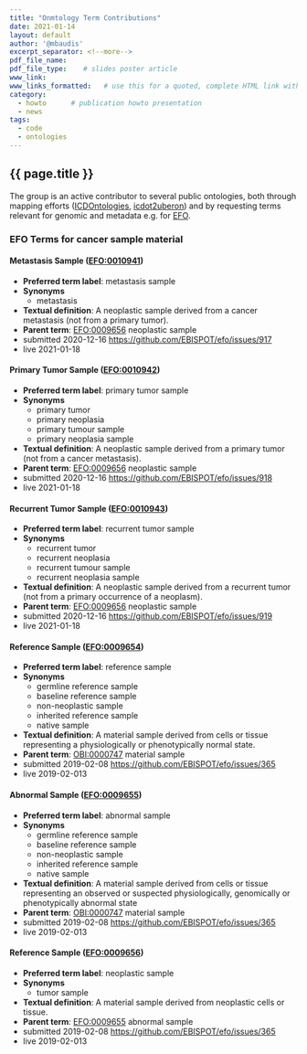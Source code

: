 ```yaml
---
title: "Onmtology Term Contributions"
date: 2021-01-14
layout: default
author: '@mbaudis'
excerpt_separator: <!--more-->
pdf_file_name:
pdf_file_type:    # slides poster article
www_link:
www_links_formatted:   # use this for a quoted, complete HTML link with label '<a href="http://" target="_blank">...</a>'
category:
  - howto      # publication howto presentation
  - news
tags:
  - code
  - ontologies
---
```


## {{ page.title }}

The group is an active contributor to several public ontologies, both through mapping efforts
([ICDOntologies](https://github.com/progenetix/ICDOntologies), [icdot2uberon](https://github.com/progenetix/icdot2uberon)) and
by requesting terms relevant for genomic and metadata e.g. for [EFO](https://www.ebi.ac.uk/ols/ontologies/efo).

<!--more-->

### EFO Terms for cancer sample material

#### Metastasis Sample ([EFO:0010941](http://www.ebi.ac.uk/efo/EFO_0010941))

* **Preferred term label**: metastasis sample
* **Synonyms**
  - metastasis
* **Textual definition**: A neoplastic sample derived from a cancer metastasis (not from a primary tumor).
* **Parent term**: [EFO:0009656](http://www.ebi.ac.uk/efo/EFO_0009656) neoplastic sample
* submitted 2020-12-16 <https://github.com/EBISPOT/efo/issues/917>
* live 2021-01-18

#### Primary Tumor Sample ([EFO:0010942](http://www.ebi.ac.uk/efo/EFO_0010942))

* **Preferred term label**: primary tumor sample
* **Synonyms**
  - primary tumor
  - primary neoplasia
  - primary tumour sample
  - primary neoplasia sample
* **Textual definition**: A neoplastic sample derived from a primary tumor (not from a cancer metastasis).
* **Parent term**: [EFO:0009656](http://www.ebi.ac.uk/efo/EFO_0009656) neoplastic sample
* submitted 2020-12-16 <https://github.com/EBISPOT/efo/issues/918>
* live 2021-01-18

#### Recurrent Tumor Sample ([EFO:0010943](http://www.ebi.ac.uk/efo/EFO_0010943))

* **Preferred term label**: recurrent tumor sample
* **Synonyms**
  - recurrent tumor
  - recurrent neoplasia
  - recurrent tumour sample
  - recurrent neoplasia sample
* **Textual definition**: A neoplastic sample derived from a recurrent tumor (not from a primary occurrence of a neoplasm).
* **Parent term**: [EFO:0009656](http://www.ebi.ac.uk/efo/EFO_0009656) neoplastic sample
* submitted 2020-12-16 <https://github.com/EBISPOT/efo/issues/919>
* live 2021-01-18

#### Reference Sample ([EFO:0009654](http://www.ebi.ac.uk/efo/EFO_0009654))

* **Preferred term label**: reference sample
* **Synonyms**
  - germline reference sample
  - baseline reference sample
  - non-neoplastic sample
  - inherited reference sample
  - native sample
* **Textual definition**: A material sample derived from cells or tissue representing a physiologically or phenotypically normal state.
* **Parent term**: [OBI:0000747](http://purl.obolibrary.org/obo/OBI_0000747) material sample
* submitted 2019-02-08 <https://github.com/EBISPOT/efo/issues/365>
* live 2019-02-013

#### Abnormal Sample ([EFO:0009655](http://www.ebi.ac.uk/efo/EFO_0009655))

* **Preferred term label**: abnormal sample
* **Synonyms**
  - germline reference sample
  - baseline reference sample
  - non-neoplastic sample
  - inherited reference sample
  - native sample
* **Textual definition**: A material sample derived from cells or tissue representing an observed or suspected physiologically, genomically or phenotypically abnormal state
* **Parent term**: [OBI:0000747](http://purl.obolibrary.org/obo/OBI_0000747) material sample
* submitted 2019-02-08 <https://github.com/EBISPOT/efo/issues/365>
* live 2019-02-013

#### Reference Sample ([EFO:0009656](http://www.ebi.ac.uk/efo/EFO_0009656))

* **Preferred term label**: neoplastic sample
* **Synonyms**
  - tumor sample
* **Textual definition**: A material sample derived from neoplastic cells or tissue.
* **Parent term**: [EFO:0009655](http://www.ebi.ac.uk/efo/EFO_0009655) abnormal sample
* submitted 2019-02-08 <https://github.com/EBISPOT/efo/issues/365>
* live 2019-02-013
